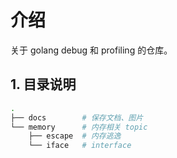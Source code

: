 # 介绍

关于 golang debug 和 profiling 的仓库。

## 1. 目录说明

```bash
.
├── docs        # 保存文档、图片
└── memory      # 内存相关 topic
    ├── escape  # 内存逃逸
    └── iface   # interface
```


